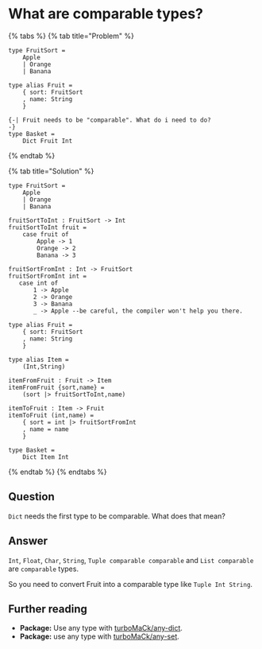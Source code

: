 # What are comparable types?

{% tabs %}
{% tab title="Problem" %}
```text
type FruitSort =
    Apple
    | Orange
    | Banana

type alias Fruit =
    { sort: FruitSort
    , name: String
    }

{-| Fruit needs to be "comparable". What do i need to do?
-}
type Basket =
    Dict Fruit Int
```
{% endtab %}

{% tab title="Solution" %}
```text
type FruitSort =
    Apple
    | Orange
    | Banana

fruitSortToInt : FruitSort -> Int
fruitSortToInt fruit =
    case fruit of
        Apple -> 1
        Orange -> 2
        Banana -> 3

fruitSortFromInt : Int -> FruitSort
fruitSortFromInt int =
   case int of
       1 -> Apple
       2 -> Orange
       3 -> Banana
       _ -> Apple --be careful, the compiler won't help you there.

type alias Fruit =
    { sort: FruitSort
    , name: String
    }

type alias Item =
    (Int,String)

itemFromFruit : Fruit -> Item
itemFromFruit {sort,name} =
    (sort |> fruitSortToInt,name)

itemToFruit : Item -> Fruit
itemToFruit (int,name) =
    { sort = int |> fruitSortFromInt
    , name = name
    }

type Basket =
    Dict Item Int
```
{% endtab %}
{% endtabs %}

## Question

`Dict` needs the first type to be comparable. What does that mean?

## Answer

`Int`, `Float`, `Char`, `String`, `Tuple comparable comparable` and `List comparable` are `comparable` types.  
  
So you need to convert Fruit into a comparable type like `Tuple Int String`.

## Further reading

* **Package:** Use any type with [turboMaCk/any-dict](https://package.elm-lang.org/packages/turboMaCk/any-dict/latest/).
* **Package:** use any type with [turboMaCk/any-set](https://package.elm-lang.org/packages/turboMaCk/any-set/latest/).

